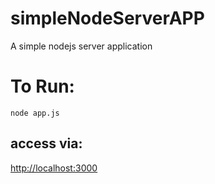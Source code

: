 # simpleNodeServerAPP
 A simple nodejs server application

# To Run:
`node app.js`
## access via:
<http://localhost:3000>
